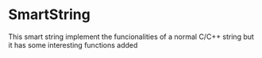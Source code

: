 # SmartString
This smart string implement the funcionalities of a normal C/C++ string but it has some interesting functions added
